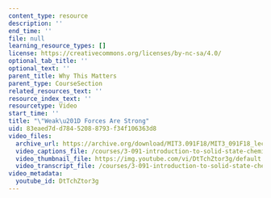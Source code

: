 ```yaml
---
content_type: resource
description: ''
end_time: ''
file: null
learning_resource_types: []
license: https://creativecommons.org/licenses/by-nc-sa/4.0/
optional_tab_title: ''
optional_text: ''
parent_title: Why This Matters
parent_type: CourseSection
related_resources_text: ''
resource_index_text: ''
resourcetype: Video
start_time: ''
title: "\"Weak\u201D Forces Are Strong"
uid: 83eaed7d-d784-5208-8793-f34f106363d8
video_files:
  archive_url: https://archive.org/download/MIT3.091F18/MIT3_091F18_lec14_wtm_300k.mp4
  video_captions_file: /courses/3-091-introduction-to-solid-state-chemistry-fall-2018/DtTchZtor3g_captions.webvtt
  video_thumbnail_file: https://img.youtube.com/vi/DtTchZtor3g/default.jpg
  video_transcript_file: /courses/3-091-introduction-to-solid-state-chemistry-fall-2018/66c32ccbaa53b7287806939e861443f4_DtTchZtor3g.pdf
video_metadata:
  youtube_id: DtTchZtor3g
---
```

